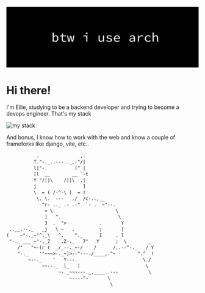 ![Banner](back3.png)


#  Hi there!

I'm Ellie, studying to be a backend developer and trying to become a devops engineer. That's my stack 

![my stack](https://go-skill-icons.vercel.app/api/icons?i=ansible,linux,bash,mysql,docker,golang,kubernetes,terraform,postgresql,nginx,nodejs,mongodb&titles=true)


And bonus, I know how to work with the web and know a couple of frameforks like django, vite, etc..

``` none
           .               ,.
          T."-._..---.._,-"/|
          l|"-.          (" |
          [l  __        __ `-t
          Y "/||\    /||\  .|
          j                 ]
          \  = ( /-^-\ )  = !
           \. \.  ---   ./  /c-..,__
             ^r- .._ .- .-"  `- .  ~"--.
              > \.                      \
              ]   ^.                     \
              3  .  ">            .       Y  
 ,.__.--._   _j   \ ~   .         ;       |
(    ~"-._~"^._\   ^.    ^._      I     . l
 "-._ ___ ~"-,_7    .Z-._   7"   Y      ;  \        _
    /"   "~-(r r  _/_--._~-/    /      /,.--^-._   / Y
    "-._    '"~~~>-._~]>--^---./____,.^~        ^.^  !
        ~--._    '   Y---.                        \./
             ~~--._  l_   )                        \
                   ~-._~~~---._,____..---           \
                       ~----"~       \
                                      \

```
